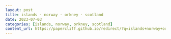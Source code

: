 ```yaml
---
layout: post
title: islands · norway · orkney · scotland
date: 2023-07-03
categories: [islands, norway, orkney, scotland]
content_url: https://papercliff.github.io/redirect/?q=islands+norway+orkney+scotland&tbs=cdr:1,cd_min:7/2/2023,cd_max:7/4/2023
---
```

